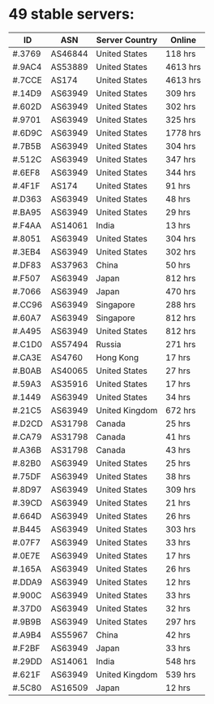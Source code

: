 # 49 stable servers:

| ID | ASN | Server Country | Online |
| ------ | ------ | ------ | ------ |
| #.3769 | AS46844 | United States | 118 hrs |
| #.9AC4 | AS53889 | United States | 4613 hrs |
| #.7CCE | AS174 | United States | 4613 hrs |
| #.14D9 | AS63949 | United States | 309 hrs |
| #.602D | AS63949 | United States | 302 hrs |
| #.9701 | AS63949 | United States | 325 hrs |
| #.6D9C | AS63949 | United States | 1778 hrs |
| #.7B5B | AS63949 | United States | 304 hrs |
| #.512C | AS63949 | United States | 347 hrs |
| #.6EF8 | AS63949 | United States | 344 hrs |
| #.4F1F | AS174 | United States | 91 hrs |
| #.D363 | AS63949 | United States | 48 hrs |
| #.BA95 | AS63949 | United States | 29 hrs |
| #.F4AA | AS14061 | India | 13 hrs |
| #.8051 | AS63949 | United States | 304 hrs |
| #.3EB4 | AS63949 | United States | 302 hrs |
| #.DF83 | AS37963 | China | 50 hrs |
| #.F507 | AS63949 | Japan | 812 hrs |
| #.7066 | AS63949 | Japan | 470 hrs |
| #.CC96 | AS63949 | Singapore | 288 hrs |
| #.60A7 | AS63949 | Singapore | 812 hrs |
| #.A495 | AS63949 | United States | 812 hrs |
| #.C1D0 | AS57494 | Russia | 271 hrs |
| #.CA3E | AS4760 | Hong Kong | 17 hrs |
| #.B0AB | AS40065 | United States | 27 hrs |
| #.59A3 | AS35916 | United States | 17 hrs |
| #.1449 | AS63949 | United States | 34 hrs |
| #.21C5 | AS63949 | United Kingdom | 672 hrs |
| #.D2CD | AS31798 | Canada | 25 hrs |
| #.CA79 | AS31798 | Canada | 41 hrs |
| #.A36B | AS31798 | Canada | 43 hrs |
| #.82B0 | AS63949 | United States | 25 hrs |
| #.75DF | AS63949 | United States | 38 hrs |
| #.8D97 | AS63949 | United States | 309 hrs |
| #.39CD | AS63949 | United States | 21 hrs |
| #.664D | AS63949 | United States | 26 hrs |
| #.B445 | AS63949 | United States | 303 hrs |
| #.07F7 | AS63949 | United States | 33 hrs |
| #.0E7E | AS63949 | United States | 17 hrs |
| #.165A | AS63949 | United States | 26 hrs |
| #.DDA9 | AS63949 | United States | 12 hrs |
| #.900C | AS63949 | United States | 33 hrs |
| #.37D0 | AS63949 | United States | 32 hrs |
| #.9B9B | AS63949 | United States | 297 hrs |
| #.A9B4 | AS55967 | China | 42 hrs |
| #.F2BF | AS63949 | Japan | 33 hrs |
| #.29DD | AS14061 | India | 548 hrs |
| #.621F | AS63949 | United Kingdom | 539 hrs |
| #.5C80 | AS16509 | Japan | 12 hrs |

